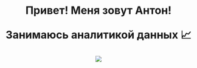 <h1 align="center">

Привет! Меня зовут Антон!

Занимаюсь аналитикой данных 📈

</h1>  

<p align="center">
  <img src="![EgSq](https://github.com/user-attachments/assets/97ab1d8b-f919-4a35-9520-67f0baa73999)"/>
</p>




